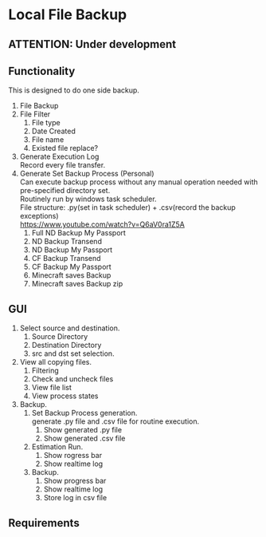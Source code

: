 # Local File Backup
## ATTENTION: Under development
## Functionality
This is designed to do one side backup.
1. File Backup
2. File Filter
   1. File type
   2. Date Created
   3. File name
   4. Existed file replace?
3. Generate Execution Log</br>
	Record every file transfer.
4. Generate Set Backup Process (Personal)</br>
	Can execute backup process without any manual operation needed with pre-specified directory set.</br>
	Routinely run by windows task scheduler. </br>
	File structure: .py(set in task scheduler) + .csv(record the backup exceptions)</br>
	https://www.youtube.com/watch?v=Q6aV0ra1Z5A
	1. Full ND Backup My Passport
	2. ND Backup Transend
	3. ND Backup My Passport
	4. CF Backup Transend
	5. CF Backup My Passport
	6. Minecraft saves Backup
	7. Minecraft saves Backup zip
## GUI
1. Select source and destination.
	1. Source Directory
	2. Destination Directory
	3. src and dst set selection.
2. View all copying files.
	1. Filtering
	2. Check and uncheck files
	3. View file list
	4. View process states
3. Backup.
    1. Set Backup Process generation.</br>
   		generate .py file and .csv file for routine execution.
       1. Show generated .py file
       2. Show generated .csv file
	2. Estimation Run.</br>
       1. Show rogress bar
       2. Show realtime log
	3. Backup.</br>
       1. Show progress bar
       2. Show realtime log
       3. Store log in csv file

## Requirements
